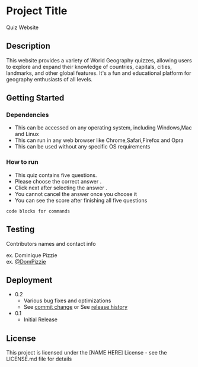 # Project Title

Quiz Website

## Description

This website provides a variety of World Geography quizzes, allowing users to explore and expand their knowledge of countries, capitals, cities, landmarks, and other global features. It's a fun and educational platform for geography enthusiasts of all levels.

## Getting Started

### Dependencies

- This can be accessed on any operating system, including Windows,Mac and Linux
- This can run in any web browser like Chrome,Safari,Firefox and Opra
- This can be used without any specific OS requirements

### How to run

- This quiz contains five questions.
- Please choose the correct answer .
- Click next after selecting the answer .
- You cannot cancel the answer once you choose it
- You can see the score after finishing all five questions

```
code blocks for commands
```

## Testing

Contributors names and contact info

ex. Dominique Pizzie  
ex. [@DomPizzie](https://twitter.com/dompizzie)

## Deployment

- 0.2
  - Various bug fixes and optimizations
  - See [commit change]() or See [release history]()
- 0.1
  - Initial Release

## License

This project is licensed under the [NAME HERE] License - see the LICENSE.md file for details
